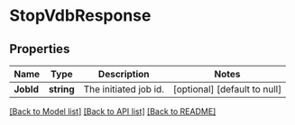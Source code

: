 # StopVdbResponse

## Properties
Name | Type | Description | Notes
------------ | ------------- | ------------- | -------------
**JobId** | **string** | The initiated job id. | [optional] [default to null]

[[Back to Model list]](../README.md#documentation-for-models) [[Back to API list]](../README.md#documentation-for-api-endpoints) [[Back to README]](../README.md)


